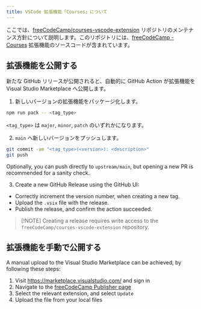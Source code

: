 ```yaml
---
title: VSCode 拡張機能「Courses」について
---
```


ここでは、[freeCodeCamp/courses-vscode-extension](https://github.com/freeCodeCamp/courses-vscode-extension) リポジトリのメンテナンス方針について説明します。このリポジトリには、[freeCodeCamp - Courses](https://marketplace.visualstudio.com/items?itemName=freeCodeCamp.freecodecamp-courses) 拡張機能のソースコードが含まれています。

## 拡張機能を公開する

新たな GitHub リリースが公開されると、自動的に GitHub Action が拡張機能を Visual Studio Marketplace へ公開します。

1. 新しいバージョンの拡張機能をパッケージ化します。

```bash
npm run pack -- <tag_type>
```

`<tag_type>` は `major`, `minor`, `patch` のいずれかになります。

2. `main` へ新しいバージョンをプッシュします。

```bash
git commit -am "<tag_type>(<version>): <description>"
git push
```

Optionally, you can push directly to `upstream/main`, but opening a new PR is recommended for a sanity check.

3. Create a new GitHub Release using the GitHub UI:

- Correctly increment the version number, when creating a new tag.
- Upload the `.vsix` file with the release.
- Publish the release, and confirm the action succeeded.

> [!NOTE] Creating a release requires write access to the `freeCodeCamp/courses-vscode-extension` repository.

## 拡張機能を手動で公開する

A manual upload to the Visual Studio Marketplace can be achieved, by following these steps:

1. Visit https://marketplace.visualstudio.com/ and sign in
2. Navigate to the [freeCodeCamp Publisher page](https://marketplace.visualstudio.com/manage/publishers/freecodecamp)
3. Select the relevant extension, and select `Update`
4. Upload the file from your local files
